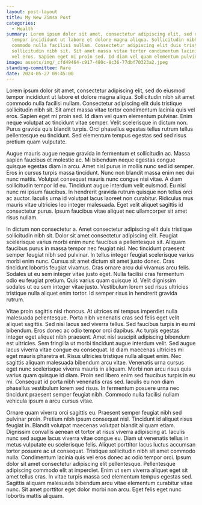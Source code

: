 ```yaml
---
layout: post-layout
title: My New Zimsa Post
categories:
  - Health
summary: Lorem ipsum dolor sit amet, consectetur adipiscing elit, sed do eiusmod
  tempor incididunt ut labore et dolore magna aliqua. Sollicitudin nibh sit amet
  commodo nulla facilisi nullam. Consectetur adipiscing elit duis tristique
  sollicitudin nibh sit. Sit amet massa vitae tortor condimentum lacinia quis
  vel eros. Sapien eget mi proin sed. Id diam vel quam elementum pulvinar.
image: assets/img/_cfd49464-c917-480c-8c36-77dbf70323a2.jpeg
standing-committee: Rare
date: 2024-05-27 09:45:00
---
```

Lorem ipsum dolor sit amet, consectetur adipiscing elit, sed do eiusmod tempor incididunt ut labore et dolore magna aliqua. Sollicitudin nibh sit amet commodo nulla facilisi nullam. Consectetur adipiscing elit duis tristique sollicitudin nibh sit. Sit amet massa vitae tortor condimentum lacinia quis vel eros. Sapien eget mi proin sed. Id diam vel quam elementum pulvinar. Enim neque volutpat ac tincidunt vitae semper. Velit scelerisque in dictum non. Purus gravida quis blandit turpis. Orci phasellus egestas tellus rutrum tellus pellentesque eu tincidunt. Sed elementum tempus egestas sed sed risus pretium quam vulputate.



Augue mauris augue neque gravida in fermentum et sollicitudin ac. Massa sapien faucibus et molestie ac. Mi bibendum neque egestas congue quisque egestas diam in arcu. Amet nisl purus in mollis nunc sed id semper. Eros in cursus turpis massa tincidunt. Nunc non blandit massa enim nec dui nunc mattis. Volutpat consequat mauris nunc congue nisi vitae. A diam sollicitudin tempor id eu. Tincidunt augue interdum velit euismod. Eu nisl nunc mi ipsum faucibus. In hendrerit gravida rutrum quisque non tellus orci ac auctor. Iaculis urna id volutpat lacus laoreet non curabitur. Ridiculus mus mauris vitae ultricies leo integer malesuada. Eget velit aliquet sagittis id consectetur purus. Ipsum faucibus vitae aliquet nec ullamcorper sit amet risus nullam.



In dictum non consectetur a. Amet consectetur adipiscing elit duis tristique sollicitudin nibh sit. Dolor sit amet consectetur adipiscing elit. Feugiat scelerisque varius morbi enim nunc faucibus a pellentesque sit. Aliquam faucibus purus in massa tempor nec feugiat nisl. Nec tincidunt praesent semper feugiat nibh sed pulvinar. In tellus integer feugiat scelerisque varius morbi enim nunc. Cursus sit amet dictum sit amet justo donec. Cras tincidunt lobortis feugiat vivamus. Cras ornare arcu dui vivamus arcu felis. Sodales ut eu sem integer vitae justo eget. Nulla facilisi cras fermentum odio eu feugiat pretium. Quis varius quam quisque id. Velit dignissim sodales ut eu sem integer vitae justo. Vestibulum lorem sed risus ultricies tristique nulla aliquet enim tortor. Id semper risus in hendrerit gravida rutrum.



Vitae proin sagittis nisl rhoncus. At ultrices mi tempus imperdiet nulla malesuada pellentesque. Porta nibh venenatis cras sed felis eget velit aliquet sagittis. Sed nisi lacus sed viverra tellus. Sed faucibus turpis in eu mi bibendum. Eros donec ac odio tempor orci dapibus. Ac turpis egestas integer eget aliquet nibh praesent. Amet nisl suscipit adipiscing bibendum est ultricies. Sem fringilla ut morbi tincidunt augue interdum velit. Sed augue lacus viverra vitae congue eu consequat. Id diam maecenas ultricies mi eget mauris pharetra et. Risus ultricies tristique nulla aliquet enim. Nec sagittis aliquam malesuada bibendum arcu vitae. Venenatis urna cursus eget nunc scelerisque viverra mauris in aliquam. Morbi non arcu risus quis varius quam quisque id diam. Proin sed libero enim sed faucibus turpis in eu mi. Consequat id porta nibh venenatis cras sed. Iaculis eu non diam phasellus vestibulum lorem sed risus. In fermentum posuere urna nec tincidunt praesent semper feugiat nibh. Commodo nulla facilisi nullam vehicula ipsum a arcu cursus vitae.



Ornare quam viverra orci sagittis eu. Praesent semper feugiat nibh sed pulvinar proin. Pretium nibh ipsum consequat nisl. Tincidunt id aliquet risus feugiat in. Blandit volutpat maecenas volutpat blandit aliquam etiam. Dignissim convallis aenean et tortor at risus viverra adipiscing at. Iaculis nunc sed augue lacus viverra vitae congue eu. Diam ut venenatis tellus in metus vulputate eu scelerisque felis. Aliquet porttitor lacus luctus accumsan tortor posuere ac ut consequat. Tristique sollicitudin nibh sit amet commodo nulla. Condimentum lacinia quis vel eros donec ac odio tempor orci. Ipsum dolor sit amet consectetur adipiscing elit pellentesque. Pellentesque adipiscing commodo elit at imperdiet. Enim ut sem viverra aliquet eget sit amet tellus cras. In vitae turpis massa sed elementum tempus egestas sed. Sagittis aliquam malesuada bibendum arcu vitae elementum curabitur vitae nunc. Sit amet porttitor eget dolor morbi non arcu. Eget felis eget nunc lobortis mattis aliquam.
